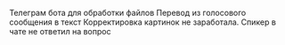 Телеграм бота для обработки файлов
Перевод из голосового сообщения в текст
Корректировка картинок не заработала. Спикер в чате не ответил на вопрос